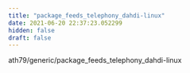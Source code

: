 ```yaml
---
title: "package_feeds_telephony_dahdi-linux"
date: 2021-06-20 22:37:23.052299
hidden: false
draft: false
---
```


ath79/generic/package_feeds_telephony_dahdi-linux

